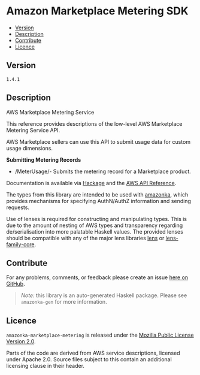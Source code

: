# Amazon Marketplace Metering SDK

* [Version](#version)
* [Description](#description)
* [Contribute](#contribute)
* [Licence](#licence)


## Version

`1.4.1`


## Description

AWS Marketplace Metering Service

This reference provides descriptions of the low-level AWS Marketplace
Metering Service API.

AWS Marketplace sellers can use this API to submit usage data for custom
usage dimensions.

__Submitting Metering Records__

-   /MeterUsage/- Submits the metering record for a Marketplace product.

Documentation is available via [Hackage](http://hackage.haskell.org/package/amazonka-marketplace-metering)
and the [AWS API Reference](https://aws.amazon.com/documentation/).

The types from this library are intended to be used with [amazonka](http://hackage.haskell.org/package/amazonka),
which provides mechanisms for specifying AuthN/AuthZ information and sending requests.

Use of lenses is required for constructing and manipulating types.
This is due to the amount of nesting of AWS types and transparency regarding
de/serialisation into more palatable Haskell values.
The provided lenses should be compatible with any of the major lens libraries
[lens](http://hackage.haskell.org/package/lens) or [lens-family-core](http://hackage.haskell.org/package/lens-family-core).

## Contribute

For any problems, comments, or feedback please create an issue [here on GitHub](https://github.com/brendanhay/amazonka/issues).

> _Note:_ this library is an auto-generated Haskell package. Please see `amazonka-gen` for more information.


## Licence

`amazonka-marketplace-metering` is released under the [Mozilla Public License Version 2.0](http://www.mozilla.org/MPL/).

Parts of the code are derived from AWS service descriptions, licensed under Apache 2.0.
Source files subject to this contain an additional licensing clause in their header.

